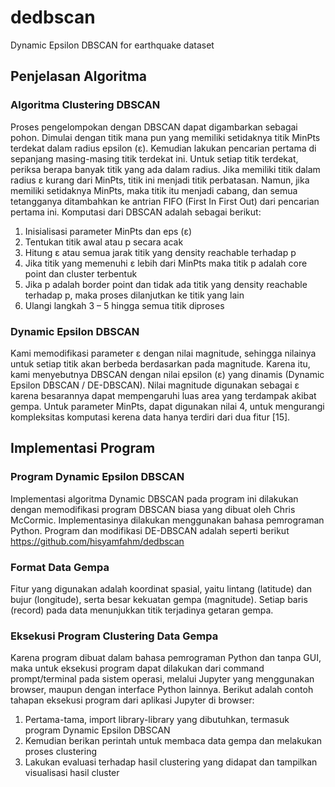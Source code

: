 # dedbscan
Dynamic Epsilon DBSCAN for earthquake dataset

## Penjelasan Algoritma
### Algoritma Clustering DBSCAN
Proses pengelompokan dengan DBSCAN dapat digambarkan sebagai pohon. Dimulai dengan titik mana pun yang memiliki setidaknya titik MinPts terdekat dalam radius epsilon (ε). Kemudian lakukan pencarian pertama di sepanjang masing-masing titik terdekat ini. Untuk setiap titik terdekat, periksa berapa banyak titik yang ada dalam radius. Jika memiliki titik dalam radius ε kurang dari MinPts, titik ini menjadi titik perbatasan. Namun, jika memiliki setidaknya MinPts, maka titik itu menjadi cabang, dan semua tetangganya ditambahkan ke antrian FIFO (First In First Out) dari pencarian pertama ini. Komputasi dari DBSCAN adalah sebagai berikut:
1.	Inisialisasi parameter MinPts dan eps (ε)
2.	Tentukan titik awal atau p secara acak
3.	Hitung ε atau semua jarak titik yang density reachable terhadap p
4.	Jika titik yang memenuhi ε lebih dari MinPts maka titik p adalah core point dan cluster terbentuk
5.	Jika p adalah border point dan tidak ada titik yang density reachable terhadap p, maka proses dilanjutkan ke titik yang lain
6.	Ulangi langkah 3 – 5 hingga semua titik diproses

### Dynamic Epsilon DBSCAN
Kami memodifikasi parameter ε dengan nilai magnitude, sehingga nilainya untuk setiap titik akan berbeda berdasarkan pada magnitude. Karena itu, kami menyebutnya DBSCAN dengan nilai epsilon (ε) yang dinamis (Dynamic Epsilon DBSCAN / DE-DBSCAN). Nilai magnitude digunakan sebagai ε karena besarannya dapat mempengaruhi luas area yang terdampak akibat gempa. Untuk parameter MinPts, dapat digunakan nilai 4, untuk mengurangi kompleksitas komputasi kerena data hanya terdiri dari dua fitur [15].

## Implementasi Program
### Program Dynamic Epsilon DBSCAN
Implementasi algoritma Dynamic DBSCAN pada program ini dilakukan dengan memodifikasi program DBSCAN biasa yang dibuat oleh Chris McCormic. Implementasinya dilakukan menggunakan bahasa pemrograman Python. Program dan modifikasi DE-DBSCAN adalah seperti berikut https://github.com/hisyamfahm/dedbscan

### Format Data Gempa
Fitur yang digunakan adalah koordinat spasial, yaitu lintang (latitude) dan bujur (longitude), serta besar kekuatan gempa (magnitude). Setiap baris (record) pada data menunjukkan titik terjadinya getaran gempa.

### Eksekusi Program Clustering Data Gempa
Karena program dibuat dalam bahasa pemrograman Python dan tanpa GUI, maka untuk eksekusi program dapat dilakukan dari command prompt/terminal pada sistem operasi, melalui Jupyter yang menggunakan browser, maupun dengan interface Python lainnya. Berikut adalah contoh tahapan eksekusi program dari aplikasi Jupyter di browser:
1.	Pertama-tama, import library-library yang dibutuhkan, termasuk program Dynamic Epsilon DBSCAN
2.	Kemudian berikan perintah untuk membaca data gempa dan melakukan proses clustering
3.	Lakukan evaluasi terhadap hasil clustering yang didapat dan tampilkan visualisasi hasil cluster
